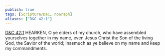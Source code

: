 ```yaml
---
publish: true
tags: [Scripture/DaC, noGraph]
aliases: ["D&C 42:1"]
---
```

[D&C 42:1](https://churchofjesuschrist.org/study/scriptures/dc-testament/dc/42?lang=eng&id=p1#p1) HEARKEN, O ye elders of my church, who have assembled yourselves together in my name, even Jesus Christ the Son of the living God, the Savior of the world; inasmuch as ye believe on my name and keep my commandments.
